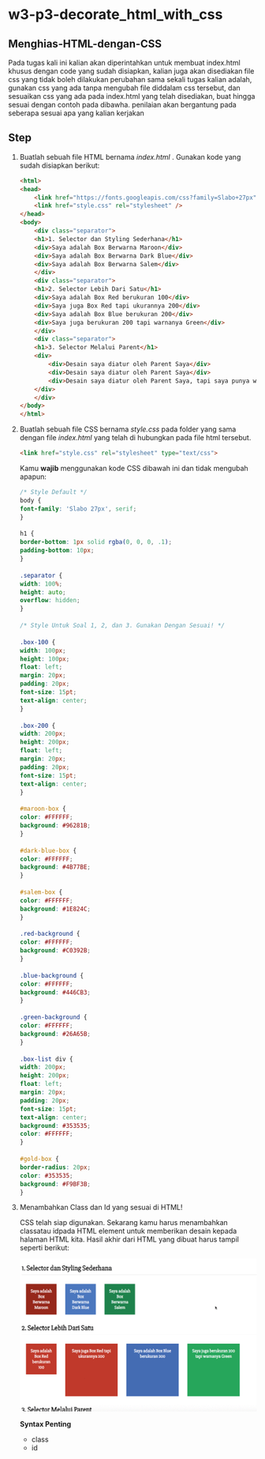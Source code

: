 # w3-p3-decorate_html_with_css

## Menghias-HTML-dengan-CSS

Pada tugas kali ini kalian akan diperintahkan untuk membuat index.html khusus dengan code yang sudah disiapkan, kalian juga akan disediakan file css yang tidak boleh dilakukan perubahan sama sekali
tugas kalian adalah, gunakan css yang ada tanpa mengubah file diddalam css tersebut, dan sesuaikan css yang ada pada index.html yang telah disediakan, buat hingga sesuai dengan contoh pada dibawha.
penilaian akan bergantung pada seberapa sesuai apa yang kalian kerjakan

## Step

1. Buatlah sebuah file HTML bernama _index.html_ . Gunakan kode yang sudah disiapkan berikut:

   ```HTML
   <html>
   <head>
       <link href="https://fonts.googleapis.com/css?family=Slabo+27px" rel="stylesheet">
       <link href="style.css" rel="stylesheet" />
   </head>
   <body>
       <div class="separator">
       <h1>1. Selector dan Styling Sederhana</h1>
       <div>Saya adalah Box Berwarna Maroon</div>
       <div>Saya adalah Box Berwarna Dark Blue</div>
       <div>Saya adalah Box Berwarna Salem</div>
       </div>
       <div class="separator">
       <h1>2. Selector Lebih Dari Satu</h1>
       <div>Saya adalah Box Red berukuran 100</div>
       <div>Saya juga Box Red tapi ukurannya 200</div>
       <div>Saya adalah Box Blue berukuran 200</div>
       <div>Saya juga berukuran 200 tapi warnanya Green</div>
       </div>
       <div class="separator">
       <h1>3. Selector Melalui Parent</h1>
       <div>
           <div>Desain saya diatur oleh Parent Saya</div>
           <div>Desain saya diatur oleh Parent Saya</div>
           <div>Desain saya diatur oleh Parent Saya, tapi saya punya warna khusus, yaitu Gold!</div>
       </div>
       </div>
   </body>
   </html>
   ```

2. Buatlah sebuah file CSS bernama _style.css_ pada folder yang sama dengan file _index.html_ yang telah di hubungkan pada file html tersebut.

   ```HTML
   <link href="style.css" rel="stylesheet" type="text/css">
   ```

   Kamu **wajib** menggunakan kode CSS dibawah ini dan tidak mengubah apapun:

   ```CSS
   /* Style Default */
   body {
   font-family: 'Slabo 27px', serif;
   }

   h1 {
   border-bottom: 1px solid rgba(0, 0, 0, .1);
   padding-bottom: 10px;
   }

   .separator {
   width: 100%;
   height: auto;
   overflow: hidden;
   }

   /* Style Untuk Soal 1, 2, dan 3. Gunakan Dengan Sesuai! */

   .box-100 {
   width: 100px;
   height: 100px;
   float: left;
   margin: 20px;
   padding: 20px;
   font-size: 15pt;
   text-align: center;
   }

   .box-200 {
   width: 200px;
   height: 200px;
   float: left;
   margin: 20px;
   padding: 20px;
   font-size: 15pt;
   text-align: center;
   }

   #maroon-box {
   color: #FFFFFF;
   background: #96281B;
   }

   #dark-blue-box {
   color: #FFFFFF;
   background: #4B77BE;
   }

   #salem-box {
   color: #FFFFFF;
   background: #1E824C;
   }

   .red-background {
   color: #FFFFFF;
   background: #C0392B;
   }

   .blue-background {
   color: #FFFFFF;
   background: #446CB3;
   }

   .green-background {
   color: #FFFFFF;
   background: #26A65B;
   }

   .box-list div {
   width: 200px;
   height: 200px;
   float: left;
   margin: 20px;
   padding: 20px;
   font-size: 15pt;
   text-align: center;
   background: #353535;
   color: #FFFFFF;
   }

   #gold-box {
   border-radius: 20px;
   color: #353535;
   background: #F9BF3B;
   }
   ```

3. Menambahkan Class dan Id yang sesuai di HTML!

   CSS telah siap digunakan. Sekarang kamu harus menambahkan classatau idpada HTML element untuk memberikan desain kepada halaman HTML kita. Hasil akhir dari HTML yang dibuat harus tampil seperti berikut:

   ![Contoh Hasil Akhir CSS Styling](./contoh-css-styling.gif "Contoh Hasil Akhir CSS Styling")

   **Syntax Penting**

   - class
   - id
